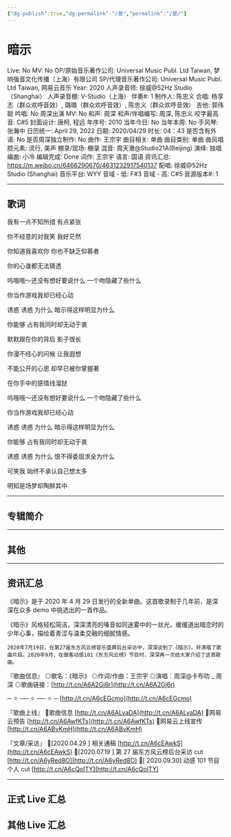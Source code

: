 ```yaml
---
{"dg-publish":true,"dg-permalink":"/是","permalink":"/是/"}
---
```



# 暗示

Live: No
MV: No
OP/原始音乐著作公司: Universal Music Publ. Ltd Taiwan, 梦响强音文化传播（上海）有限公司
SP/代理音乐著作公司: Universal Music Publ. Ltd Taiwan, 网易云音乐
Year: 2020
人声录音师: 徐威@52Hz Studio（Shanghai）
人声录音棚: V-Studio（上海）
伴奏#: 1
制作人: 陈忠义
合唱: 杨享志（群众欢呼音效）, 璐璐（群众欢呼音效）, 陈忠义（群众欢呼音效）
吉他: 郭伟聪
吟唱: No
周深出演 MV: No
和声: 周深
和声/伴唱编写: 周深, 陈忠义
咬字最高音: C#5
封面设计: 唐柯, 程远
年序号: 2010
当年今日: No
当年本周: No
手风琴: 张瀚中
日历统一: April 29, 2022
日期: 2020/04/29
时长: 04：43
是否含有外语: No
是否周深独立制作: No
曲作: 王宗宇
曲目相关: 单曲
曲目类别: 单曲
曲风唱腔元素: 流行, 美声
棚录/现场: 棚录
混音: 周天澈@Studio21A(Beijing)
演绎: 独唱
编曲: 小冷
编辑完成: Done
词作: 王宗宇
语言: 国语
资讯汇总: https://m.weibo.cn/6466290670/4631232917540137
配唱: 徐威@52Hz Studio (Shanghai)
音乐平台: WYY
音域 - 低: F#3
音域 - 高: C#5
音源版本#: 1

---

## 歌词

我有一点不知所措 有点紧张

你不经意的对我笑 我好茫然

你知道我喜欢你 你也不缺乏仰慕者

你的心谁都无法猜透

呜哦哦～还没有想好要说什么 一个吻隐藏了些什么

你当作游戏我却已经心动

诱惑 诱惑 为什么 暗示得这样明显为什么

你能够 占有我同时却无动于衷

默默跟在你的背后 影子很长

你漫不经心的问候 让我遐想

不能公开的心思 却早已被你掌握著

在你手中的感情线溜跶

呜哦哦～还没有想好要说什么 一个吻隐藏了些什么

你当作游戏我却已经心动

诱惑 诱惑 为什么 暗示得这样明显为什么

你能够 占有我同时却无动于衷

诱惑 诱惑 为什么 恨不得委屈求全为什么

可笑我 始终不承认自己想太多

明知是场梦却陶醉其中

---

## 专辑简介

---

## 其他

---

## 资讯汇总

《暗示》是于 2020 年 4 月 29 日发行的全新单曲。这首歌录制于几年前，是深深在众多 demo 中挑选出的一首作品。

《暗示》风格轻松简洁，深深清亮的嗓音如同迷雾中的一丝光，缓缓道出暗恋时的少年心事，描绘着青涩与温柔交融的细腻情感。

    2020年7月19日，在第27届东方风云榜音乐盛典后台采访中，深深谈到了《暗示》，并清唱了歌曲片段。2020年9月，在做客动感101《东方风云榜》节目时，深深再一次给大家介绍了这首歌曲。

『歌曲信息』
◎歌名：《暗示》
◎作词/作曲：王宗宇
◎演唱：周深@卡布叻 _ 周深
◎歌曲链接：[http://t.cn/A6A2Gj6r](http://t.cn/A6A2Gj6r)

─ ✧ ── ✧ ── ✧ ─
[http://t.cn/A6cEGcmo](http://t.cn/A6cEGcmo)

『歌曲上线』
🎐歌曲信息 [http://t.cn/A6ALyaDA](http://t.cn/A6ALyaDA)
🎐网易云预告 [http://t.cn/A6AwfKTs](http://t.cn/A6AwfKTs)
🎐网易云上线宣传 [http://t.cn/A6ABvKmH](http://t.cn/A6ABvKmH)

『文章/采访』
🎐[2020.04.29 ] 相关通稿 [http://t.cn/A6cEAwkS](http://t.cn/A6cEAwkS)
🎐[2020.07.19 ] 第 27 届东方风云榜后台采访 cut [http://t.cn/A6yRed8O](http://t.cn/A6yRed8O)
🎐[ 2020.09.30] 动感 101 节目个人 cut [http://t.cn/A6cQoITY](http://t.cn/A6cQoITY)

---

## 正式 Live 汇总

## 其他 Live 汇总
